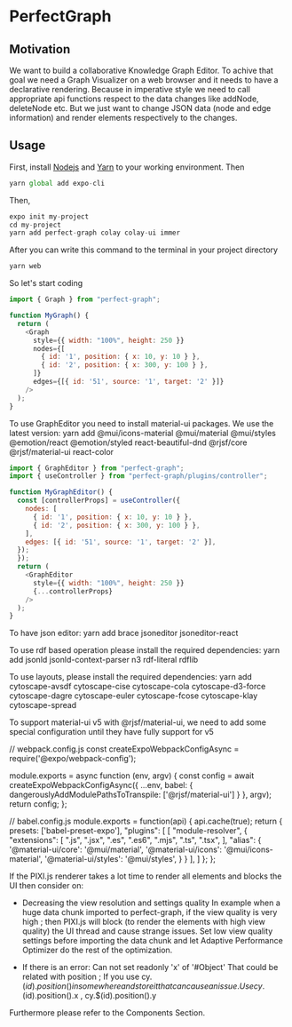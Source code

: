 # PerfectGraph

## Motivation

We want to build a collaborative Knowledge Graph Editor. To achive that goal we need a Graph Visualizer on a web browser and it needs to have a declarative rendering. Because in imperative style we need to call appropriate api functions respect to the data changes like addNode, deleteNode etc. But we just want to change JSON data (node and edge information) and render elements respectively to the changes.

## Usage

First, install <a href="https://nodejs.org/en/download/" target="_blank">Nodejs</a> and <a href="https://classic.yarnpkg.com/en/docs/install/" target="_blank">Yarn</a> to your working environment. Then

```js
yarn global add expo-cli
```

Then,

```js
expo init my-project
cd my-project
yarn add perfect-graph colay colay-ui immer
```

After you can write this command to the terminal in your project directory

```js
yarn web
```

So let's start coding

```js
import { Graph } from "perfect-graph";

function MyGraph() {
  return (
    <Graph
      style={{ width: "100%", height: 250 }}
      nodes={[
        { id: '1', position: { x: 10, y: 10 } },
        { id: '2', position: { x: 300, y: 100 } },
      ]}
      edges={[{ id: '51', source: '1', target: '2' }]}
    />
  );
}
```

To use GraphEditor you need to install material-ui packages. We use the latest version: yarn add @mui/icons-material @mui/material @mui/styles @emotion/react @emotion/styled react-beautiful-dnd @rjsf/core @rjsf/material-ui react-color

```js
import { GraphEditor } from "perfect-graph";
import { useController } from "perfect-graph/plugins/controller";

function MyGraphEditor() {
  const [controllerProps] = useController({
    nodes: [
      { id: '1', position: { x: 10, y: 10 } },
      { id: '2', position: { x: 300, y: 100 } },
    ],
    edges: [{ id: '51', source: '1', target: '2' }],
  });
  });
  return (
    <GraphEditor
      style={{ width: "100%", height: 250 }}
      {...controllerProps}
    />
  );
}
```

To have json editor: yarn add brace jsoneditor jsoneditor-react

To use rdf based operation please install the required dependencies: yarn add jsonld jsonld-context-parser n3 rdf-literal rdflib

To use layouts, please install the required dependencies:
yarn add cytoscape-avsdf cytoscape-cise cytoscape-cola cytoscape-d3-force cytoscape-dagre cytoscape-euler cytoscape-fcose cytoscape-klay cytoscape-spread

To support material-ui v5 with @rjsf/material-ui, we need to add some special configuration until they have fully support for v5

// webpack.config.js
const createExpoWebpackConfigAsync = require('@expo/webpack-config');

module.exports = async function (env, argv) {
  const config = await createExpoWebpackConfigAsync({
    ...env,
    babel: {
        dangerouslyAddModulePathsToTranspile: ['@rjsf/material-ui']
    }
}, argv);
  return config;
};

// babel.config.js
module.exports = function(api) {
  api.cache(true);
  return {
    presets: ['babel-preset-expo'],
    "plugins": [
      [
        "module-resolver",
        {
          "extensions": [
            ".js",
            ".jsx",
            ".es",
            ".es6",
            ".mjs",
            ".ts",
            ".tsx",
          ],
          "alias": {
            '@material-ui/core': '@mui/material',
            '@material-ui/icons': '@mui/icons-material',
            '@material-ui/styles': '@mui/styles',
          }
        }
      ],
    ]
  };
};


If the PIXI.js renderer takes a lot time to render all elements and blocks the UI then consider on:
  - Decreasing the view resolution and settings quality
In example when a huge data chunk imported to perfect-graph, if the view quality is very high ; then PIXI.js will block (to render the elements with high view quality) the UI thread and cause strange issues. Set low view quality settings before importing the data chunk and let Adaptive Performance Optimizer do the rest of the optimization.

- If there is an error: Can not set readonly 'x' of '#Object' 
 That could be related with position ; If you use cy.$(id).position() in somewhere and store it that can cause an issue. Use cy.$(id).position().x , cy.$(id).position().y

Furthermore please refer to the Components Section.










